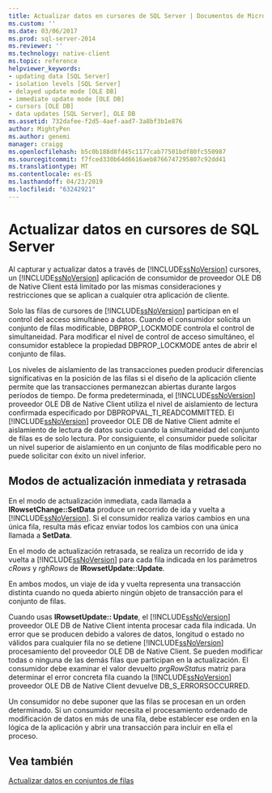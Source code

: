 ```yaml
---
title: Actualizar datos en cursores de SQL Server | Documentos de Microsoft
ms.custom: ''
ms.date: 03/06/2017
ms.prod: sql-server-2014
ms.reviewer: ''
ms.technology: native-client
ms.topic: reference
helpviewer_keywords:
- updating data [SQL Server]
- isolation levels [SQL Server]
- delayed update mode [OLE DB]
- immediate update mode [OLE DB]
- cursors [OLE DB]
- data updates [SQL Server], OLE DB
ms.assetid: 732dafee-f2d5-4aef-aad7-3a8bf3b1e876
author: MightyPen
ms.author: genemi
manager: craigg
ms.openlocfilehash: b5c0b188d8fd45c1177cab77501bdf80fc550987
ms.sourcegitcommit: f7fced330b64d6616aeb8766747295807c92dd41
ms.translationtype: MT
ms.contentlocale: es-ES
ms.lasthandoff: 04/23/2019
ms.locfileid: "63242921"
---
```

# <a name="updating-data-in-sql-server-cursors"></a>Actualizar datos en cursores de SQL Server
  Al capturar y actualizar datos a través de [!INCLUDE[ssNoVersion](../../includes/ssnoversion-md.md)] cursores, un [!INCLUDE[ssNoVersion](../../includes/ssnoversion-md.md)] aplicación de consumidor de proveedor OLE DB de Native Client está limitado por las mismas consideraciones y restricciones que se aplican a cualquier otra aplicación de cliente.  
  
 Solo las filas de cursores de [!INCLUDE[ssNoVersion](../../includes/ssnoversion-md.md)] participan en el control del acceso simultáneo a datos. Cuando el consumidor solicita un conjunto de filas modificable, DBPROP_LOCKMODE controla el control de simultaneidad. Para modificar el nivel de control de acceso simultáneo, el consumidor establece la propiedad DBPROP_LOCKMODE antes de abrir el conjunto de filas.  
  
 Los niveles de aislamiento de las transacciones pueden producir diferencias significativas en la posición de las filas si el diseño de la aplicación cliente permite que las transacciones permanezcan abiertas durante largos períodos de tiempo. De forma predeterminada, el [!INCLUDE[ssNoVersion](../../includes/ssnoversion-md.md)] proveedor OLE DB de Native Client utiliza el nivel de aislamiento de lectura confirmada especificado por DBPROPVAL_TI_READCOMMITTED. El [!INCLUDE[ssNoVersion](../../includes/ssnoversion-md.md)] proveedor OLE DB de Native Client admite el aislamiento de lectura de datos sucio cuando la simultaneidad del conjunto de filas es de solo lectura. Por consiguiente, el consumidor puede solicitar un nivel superior de aislamiento en un conjunto de filas modificable pero no puede solicitar con éxito un nivel inferior.  
  
## <a name="immediate-and-delayed-update-modes"></a>Modos de actualización inmediata y retrasada  
 En el modo de actualización inmediata, cada llamada a **IRowsetChange::SetData** produce un recorrido de ida y vuelta a [!INCLUDE[ssNoVersion](../../includes/ssnoversion-md.md)]. Si el consumidor realiza varios cambios en una única fila, resulta más eficaz enviar todos los cambios con una única llamada a **SetData**.  
  
 En el modo de actualización retrasada, se realiza un recorrido de ida y vuelta a [!INCLUDE[ssNoVersion](../../includes/ssnoversion-md.md)] para cada fila indicada en los parámetros *cRows* y *rghRows* de **IRowsetUpdate::Update**.  
  
 En ambos modos, un viaje de ida y vuelta representa una transacción distinta cuando no queda abierto ningún objeto de transacción para el conjunto de filas.  
  
 Cuando usas **IRowsetUpdate:: Update**, el [!INCLUDE[ssNoVersion](../../includes/ssnoversion-md.md)] proveedor OLE DB de Native Client intenta procesar cada fila indicada. Un error que se producen debido a valores de datos, longitud o estado no válidos para cualquier fila no se detiene [!INCLUDE[ssNoVersion](../../includes/ssnoversion-md.md)] procesamiento del proveedor OLE DB de Native Client. Se pueden modificar todas o ninguna de las demás filas que participan en la actualización. El consumidor debe examinar el valor devuelto *prgRowStatus* matriz para determinar el error concreta fila cuando la [!INCLUDE[ssNoVersion](../../includes/ssnoversion-md.md)] proveedor OLE DB de Native Client devuelve DB_S_ERRORSOCCURRED.  
  
 Un consumidor no debe suponer que las filas se procesan en un orden determinado. Si un consumidor necesita el procesamiento ordenado de modificación de datos en más de una fila, debe establecer ese orden en la lógica de la aplicación y abrir una transacción para incluir en ella el proceso.  
  
## <a name="see-also"></a>Vea también  
 [Actualizar datos en conjuntos de filas](updating-data-in-rowsets.md)  
  
  
